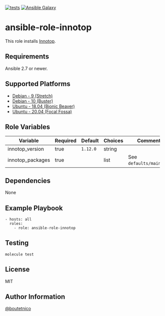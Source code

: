 [![tests](https://github.com/boutetnico/ansible-role-innotop/workflows/Test%20ansible%20role/badge.svg)](https://github.com/boutetnico/ansible-role-innotop/actions?query=workflow%3A%22Test+ansible+role%22)
[![Ansible Galaxy](https://img.shields.io/badge/galaxy-boutetnico.innotop-blue.svg)](https://galaxy.ansible.com/boutetnico/innotop)

ansible-role-innotop
====================

This role installs [Innotop](https://github.com/innotop/innotop).

Requirements
------------

Ansible 2.7 or newer.

Supported Platforms
-------------------

- [Debian - 9 (Stretch)](https://wiki.debian.org/DebianStretch)
- [Debian - 10 (Buster)](https://wiki.debian.org/DebianBuster)
- [Ubuntu - 18.04 (Bionic Beaver)](http://releases.ubuntu.com/18.04/)
- [Ubuntu - 20.04 (Focal Fossa)](http://releases.ubuntu.com/20.04/)

Role Variables
--------------

| Variable                     | Required | Default                  | Choices   | Comments                         |
|------------------------------|----------|--------------------------|-----------|----------------------------------|
| innotop_version              | true     | `1.12.0`                 | string    |                                  |
| innotop_packages             | true     |                          | list      | See `defaults/main.yml`.         |

Dependencies
------------

None

Example Playbook
----------------

    - hosts: all
      roles:
        - role: ansible-role-innotop

Testing
-------

    molecule test

License
-------

MIT

Author Information
------------------

[@boutetnico](https://github.com/boutetnico)
